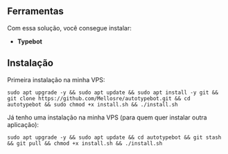 ## Ferramentas

Com essa solução, você consegue instalar:

- <b>Typebot</b>

## Instalação

<p>Primeira instalação na minha VPS:</p>

```
sudo apt upgrade -y && sudo apt update && sudo apt install -y git && git clone https://github.com/Mellosre/autotypebot.git && cd autotypebot && sudo chmod +x install.sh && ./install.sh
```

<p>Já tenho uma instalação na minha VPS (para quem quer instalar outra aplicação):</p>

```
sudo apt upgrade -y && sudo apt update && cd autotypebot && git stash && git pull && chmod +x install.sh && ./install.sh
```
